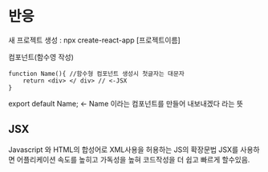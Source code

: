 # 반응
새 프로젝트 생성 : npx  create-react-app [프로젝트이름]

컴포넌트(함수영 작성)

    function Name(){ //함수형 컴포넌트 생성시 첫글자는 대문자
	    return <div> </ div> // <-JSX
    }

export default Name;  <- Name 이라는 컴포넌트를 만들어 내보내겠다 라는 뜻

## JSX
Javascript 와 HTML의 합성어로 XML사용을 허용하는 JS의 확장문법
JSX를 사용하면 어플리케이션 속도를 높히고 가독성을 높혀 코드작성을 더 쉽고 빠르게 할수있음.
